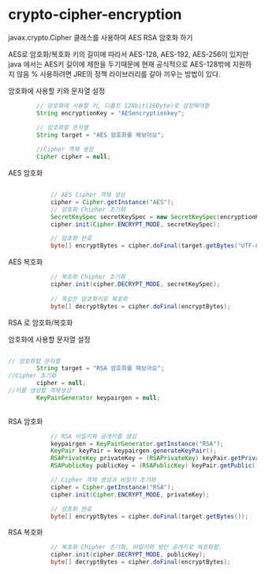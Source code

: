 # crypto-cipher-encryption

javax.crypto.Cipher 클래스를 사용하여 AES RSA 암호화 하기

 AES로 암호화/복호화
 키의 길이에 따라서 AES-128, AES-192, AES-256이 있지만
 java 에서는 AES키 길이에 제한을 두기때문에 현재 공식적으로 AES-128밖에 지원하지 않음
 % 사용하려면 JRE의 정책 라이브러리를 갈아 끼우는 방법이 있다.


암호화에 사용할 키와 문자열 설정
```java
        // 암호화에 사용할 키, 디폴트 128bit(16Byte)로 설정해야함
        String encryptionKey = "AESencryptionkey";

        // 암호화할 문자열
        String target = "AES 암호화를 해보아요";
        
        //Cipher 객체 생성
        Cipher cipher = null;

```
AES 암호화

```java

            // AES Cipher 객체 생성
            cipher = Cipher.getInstance("AES");
            // 암호화 Chipher 초기화
            SecretKeySpec secretKeySpec = new SecretKeySpec(encryptionKey.getBytes(),"AES");
            cipher.init(Cipher.ENCRYPT_MODE, secretKeySpec);

            // 암호화 완료
            byte[] encryptBytes = cipher.doFinal(target.getBytes("UTF-8"));
```

 AES 복호화
```java    
            // 복호화 Chipher 초기화
            cipher.init(cipher.DECRYPT_MODE, secretKeySpec);
            
            // 똑같은 암호화키로 복호화
            byte[] decryptBytes = cipher.doFinal(encryptBytes);

```


 RSA 로 암호화/복호화
 
 암호화에 사용할 문자열 설정
```java

// 암호화할 문자열
        String target = "RSA 암호화를 해보아요";
//Cipher 초기화
        cipher = null;
//키를 생성할 객체생성
        KeyPairGenerator keypairgen = null;
        
```

 RSA 암호화 
```java
            // RSA 비밀키와 공개키를 생성
            keypairgen = KeyPairGenerator.getInstance("RSA");
            KeyPair keyPair = keypairgen.generateKeyPair();
            RSAPrivateKey privateKey = (RSAPrivateKey) keyPair.getPrivate();
            RSAPublicKey publicKey = (RSAPublicKey) keyPair.getPublic();

            // Cipher 객체 생성과 비밀키 초기화
            cipher = Cipher.getInstance("RSA");
            cipher.init(Cipher.ENCRYPT_MODE, privateKey);

            // 암호화 완료
            byte[] encryptBytes = cipher.doFinal(target.getBytes());
```

 RSA 복호화
```java
            // 복호화 Chipher 초기화, 비밀키와 쌍인 공개키로 복호화함.
            cipher.init(cipher.DECRYPT_MODE, publicKey);
            byte[] decryptBytes = cipher.doFinal(encryptBytes);
```
